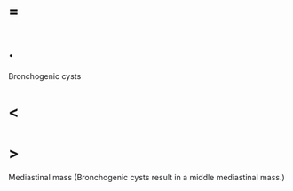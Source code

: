 # =

# .

Bronchogenic cysts

# <

# >

Mediastinal mass (Bronchogenic cysts result in a middle mediastinal mass.)
